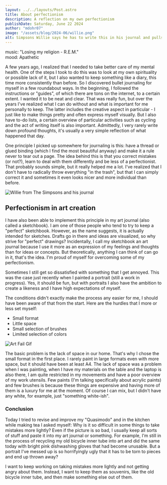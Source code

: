 ```yaml
---
layout: ../../layouts/Post.astro
title: About perfectionism
description: A reflection on my own perfectionism
publishDate: Saturday, June 22 2024
author: "mdohr07"
image: "/assets/blog/2024-06/willie.png"
alt: Simpsons Willie says he has to write this in his journal and pulls out a tattoo needle
---
```

music: "Losing my religion - R.E.M."<br>
mood: Apathetic

A few years ago, I realized that I needed to take better care of my mental health. One of the steps I took to do this was to look at my own spirituality or possible lack of it, but I also wanted to keep something like a diary, this time more consistently than before. So I discovered bullet journaling for myself in a few roundabout ways. In the beginning, I followed the instructions or "guides", of which there are tons on the internet, to a certain extent. I wanted it to be neat and clear. That was really fun, but over the years I've realized what I can do without and what is important for me personally to keep. The latter includes the creative aspect in particular - I just like to make things pretty and often express myself visually. But I also have to-do lists, a certain overview of particular activities such as cycling and the act of writing itself is also important. Admittedly, I very rarely write down profound thoughts, it's usually a very simple reflection of what happened that day.

One principle I picked up somewhere for journaling is this: have a thread or glued binding (which I find the most beautiful anyway) and make it a rule never to tear out a page. The idea behind this is that you correct mistakes (or not?), learn to deal with them differently and be less of a perfectionist. That probably sounds simple, but it really helped me a lot. I've realized that I don't have to radically throw everything "in the trash", but that I can simply correct it and sometimes it even looks nicer and more individual than before.

<img src="https://media0.giphy.com/media/v1.Y2lkPTc5MGI3NjExcXlueTJmeXp1cndhOXppdjh3d2R6c2gwaG81ZWs4cjJ5ZXRjbDc0dyZlcD12MV9pbnRlcm5hbF9naWZfYnlfaWQmY3Q9Zw/3orifgXM3vNYIveVHO/giphy.webp" alt="Willie from The Simpsons and his journal">

## Perfectionism in art creation

I have also been able to implement this principle in my art journal (also called a sketchbook). I am one of those people who tend to try to keep a "perfect" sketchbook. However, as the name suggests, it is actually intended for sketches. Drafts go in there and ideas are visualized, so why strive for "perfect" drawings? Incidentally, I call my sketchbook an art journal because I use it more as an expression of my feelings and thoughts than for ideas or concepts. But theoretically, anything I can think of can go in it, that's the idea.
I'm proud of myself for overcoming some of my perfectionism. 

Sometimes I still get so dissatisfied with something that I get annoyed. This was the case just recently when I painted a portrait (still a work in progress). Yes, it should be fun, but with portraits I also have the ambition to create a likeness and I have high expectations of myself.

The conditions didn't exactly make the process any easier for me, I should have been aware of that from the start. Here are the hurdles that I more or less set myself:

- Small format
- Little space
- Small selection of brushes
- Limited selection of colors

<img src="https://i.giphy.com/zRjlKZkUCAEh6jIWan.webp" alt="Art Fail Gif" />

The basic problem is the lack of space in our home. That's why I chose the small format in the first place. I rarely paint in large formats even with more space, but it should have been at least A4. 
The lack of space was a problem when I was painting, when I have my materials on the table and the laptop is also there, I am quite restricted in my movements and have a poor overview of my work utensils. Few paints (I'm talking specifically about acrylic paints) and few brushes is because these things are expensive and having more of them is a luxury for me at the moment. Of course I can mix, but I didn't have any white, for example, just "something white-ish".

### Conclusion

Today I tried to revise and improve my "Quasimodo" and in the kitchen while making tea I asked myself: Why is it so difficult in some things to take mistakes more lightly? Even if the picture is so bad, I usually keep all sorts of stuff and paste it into my art journal or something. For example, I'm still in the process of recycling my old bicycle inner tube into art and did the same today with bright pink dishwashing gloves that had become unusable. But a portrait I've messed up is so horrifyingly ugly that it has to be torn to pieces and end up thrown away?

I want to keep working on taking mistakes more lightly and not getting angry about them. Instead, I want to keep them as souvenirs, like the old bicycle inner tube, and then make something else out of them. 
